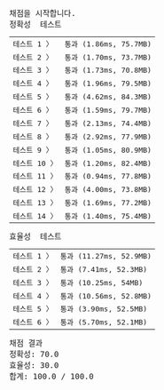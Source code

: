 <pre class="console-content"><div></div><div class="console-heading">채점을 시작합니다.</div><div class="console-message">정확성  테스트</div><table class="console-test-group" data-category="correctness"><tbody><tr data-testcase-id="18649"><td valign="top" class="td-label">테스트 1 <span>〉</span></td><td class="result passed">통과 (1.86ms, 75.7MB)</td></tr><tr data-testcase-id="18650"><td valign="top" class="td-label">테스트 2 <span>〉</span></td><td class="result passed">통과 (1.70ms, 73.7MB)</td></tr><tr data-testcase-id="18651"><td valign="top" class="td-label">테스트 3 <span>〉</span></td><td class="result passed">통과 (1.73ms, 70.8MB)</td></tr><tr data-testcase-id="18652"><td valign="top" class="td-label">테스트 4 <span>〉</span></td><td class="result passed">통과 (1.96ms, 79.5MB)</td></tr><tr data-testcase-id="18653"><td valign="top" class="td-label">테스트 5 <span>〉</span></td><td class="result passed">통과 (4.62ms, 84.3MB)</td></tr><tr data-testcase-id="18654"><td valign="top" class="td-label">테스트 6 <span>〉</span></td><td class="result passed">통과 (1.59ms, 79.7MB)</td></tr><tr data-testcase-id="18655"><td valign="top" class="td-label">테스트 7 <span>〉</span></td><td class="result passed">통과 (2.13ms, 74.4MB)</td></tr><tr data-testcase-id="18656"><td valign="top" class="td-label">테스트 8 <span>〉</span></td><td class="result passed">통과 (2.92ms, 77.9MB)</td></tr><tr data-testcase-id="18657"><td valign="top" class="td-label">테스트 9 <span>〉</span></td><td class="result passed">통과 (1.05ms, 80.9MB)</td></tr><tr data-testcase-id="18658"><td valign="top" class="td-label">테스트 10 <span>〉</span></td><td class="result passed">통과 (1.20ms, 82.4MB)</td></tr><tr data-testcase-id="18659"><td valign="top" class="td-label">테스트 11 <span>〉</span></td><td class="result passed">통과 (0.94ms, 77.8MB)</td></tr><tr data-testcase-id="18660"><td valign="top" class="td-label">테스트 12 <span>〉</span></td><td class="result passed">통과 (4.00ms, 73.8MB)</td></tr><tr data-testcase-id="18661"><td valign="top" class="td-label">테스트 13 <span>〉</span></td><td class="result passed">통과 (1.69ms, 77.2MB)</td></tr><tr data-testcase-id="18662"><td valign="top" class="td-label">테스트 14 <span>〉</span></td><td class="result passed">통과 (1.40ms, 75.4MB)</td></tr></tbody></table><div class="console-message">효율성  테스트</div><table class="console-test-group" data-category="effectiveness"><tbody><tr data-testcase-id="18665"><td valign="top" class="td-label">테스트 1 <span>〉</span></td><td class="result passed">통과 (11.27ms, 52.9MB)</td></tr><tr data-testcase-id="18666"><td valign="top" class="td-label">테스트 2 <span>〉</span></td><td class="result passed">통과 (7.41ms, 52.3MB)</td></tr><tr data-testcase-id="18667"><td valign="top" class="td-label">테스트 3 <span>〉</span></td><td class="result passed">통과 (10.25ms, 54MB)</td></tr><tr data-testcase-id="18668"><td valign="top" class="td-label">테스트 4 <span>〉</span></td><td class="result passed">통과 (10.56ms, 52.8MB)</td></tr><tr data-testcase-id="18669"><td valign="top" class="td-label">테스트 5 <span>〉</span></td><td class="result passed">통과 (3.90ms, 52.5MB)</td></tr><tr data-testcase-id="18670"><td valign="top" class="td-label">테스트 6 <span>〉</span></td><td class="result passed">통과 (5.70ms, 52.1MB)</td></tr></tbody></table><div class="console-heading">채점 결과</div><div class="console-message">정확성: 70.0</div><div class="console-message">효율성: 30.0</div><div class="console-message">합계: 100.0 / 100.0</div></pre>